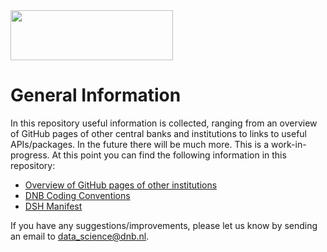 <img src="https://www.dnb.nl/system/images/logo.png" width="260" height="80" />

# General Information

In this repository useful information is collected, ranging from an overview of GitHub pages of other central banks and institutions to links to useful APIs/packages. In the future there will be much more. This is a work-in-progress. At this point you can find the following information in this repository:

- [Overview of GitHub pages of other institutions](https://github.com/DeNederlandscheBank/general-information/blob/main/github_pages_institutions.md)
- [DNB Coding Conventions](https://github.com/DeNederlandscheBank/general-information/blob/main/coding_conventions.md)
- [DSH Manifest](https://github.com/DeNederlandscheBank/general-information/blob/main/dsh_manifest.md)

If you have any suggestions/improvements, please let us know by sending an email to data_science@dnb.nl.
